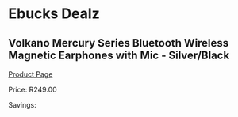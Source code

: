 
# Ebucks Dealz
## Volkano Mercury Series Bluetooth Wireless Magnetic Earphones with Mic - Silver/Black
[Product Page](https://www.ebucks.com/web/shop/productSelected.do?prodId=865078552&catId=714972256)

Price: R249.00

Savings: 


	